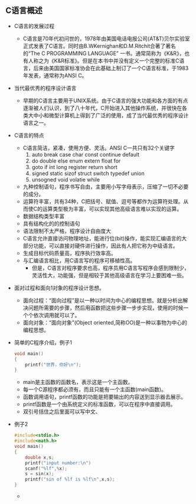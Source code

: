 ## C语言概述
- C语言的发展过程
    - C语言是70年代初问世的，1978年由美国电话电报公司(AT&T)贝尔实验室正式发表了C语言。同时由B.WKernighan和D.M.Ritchit合著了著名的“The C PROGRAMMING LANGUAGE” 一书。通常简称为《K&R》，也有人称之为《K&R标准》。但是在本书中并没有定义一个完整的标准C语言，后来由美国国家标准协会在此基础上制订了一个C语言标准，于1983年发表，通常称为ANSI C。
- 当代最优秀的程序设计语言
    - 早期的C语言主要用于UNIX系统。由于C语言的强大功能和各方面的有点逐渐被人们认识，到了八十年代，C开始进入其他操作系统，并很快在各类大中小和微型计算机上得到了广泛的使用，成了当代最优秀的程序设计语言之一。
- C语言的特点
    - C语言简洁，紧凑，使用方便、灵活。ANSI C一共只有32个关键字
        1. auto break case char const continue default
        2. do double else enum extern float for
        1. goto if int long register return short 
        1. signed static sizof struct switch typedef union
        1. unsogned void volatie while
    - 九种控制语句，程序书写自由，主要用小写字母表示，压缩了一切不必要的成分。
    - 运算符丰富，共有34种，C把括号、赋值、逗号等都作为运算符处理。从而使C的运算类型极为丰富，可以实现其他高级语言难以实现的运算。
    - 数据结构类型丰富
    - 具有结构化的的控制语句
    - 语法限制不太严格，程序设计自由度大
    - C语言允许直接访问物理地址，能进行位(bit)操作，能实现汇编语言的大部分功能，可以直接对硬件进行操作，因此有人把它称为中级语言。
    - 生成目标代码质量高，程序执行效率高。
    - 与汇编语言相比，用C语言写的程序可移植性高。
        - 但是，C语言对程序要求也高，程序员用C语言写程序会感到限制少，灵活性大，功能强，但是相较于其他高级语言在学习上要困难一些。
- 面对过程和面向1对象的程序设计思想。
    - 面向过程：“面向过程”是以一种以时间为中心的编程思想。就是分析出解决问题所需要的步骤，然后用函数把这些步骤一步步实现，使用的时候一个个依次调用就可以了。
    - 面向对象：“面向对象”(Object oriented,简称OO)是一种以事物为中心的编程思想。
- 简单的C程序介绍，例子1
    ```c
    void main()
    {
        printf("世界，你好\n");
    }

    ```

    - main是主函数的函数名，表示这是一个主函数。
    - 每一个C源程序都必须有，而且只能有一个主函数(main函数)。
    - 函数调用语句，printf函数的功能是把要输出的内容送到显示器去展示。
    - printf函数是一个由系统定义的标准函数，可以在程序中直接调用。
    - 双引号括住之后里面可以写中文、
- 例子2
    ```c
    #include<stdio.h>
    #include<math.h>
    void main()
    {
        double x,s;
        printf("input number:\n")
        scanf("%lf",%x);
        s = sin(x);
        printf("sin of %lf is %lf\n",x,s);
    }
    ```
    - 